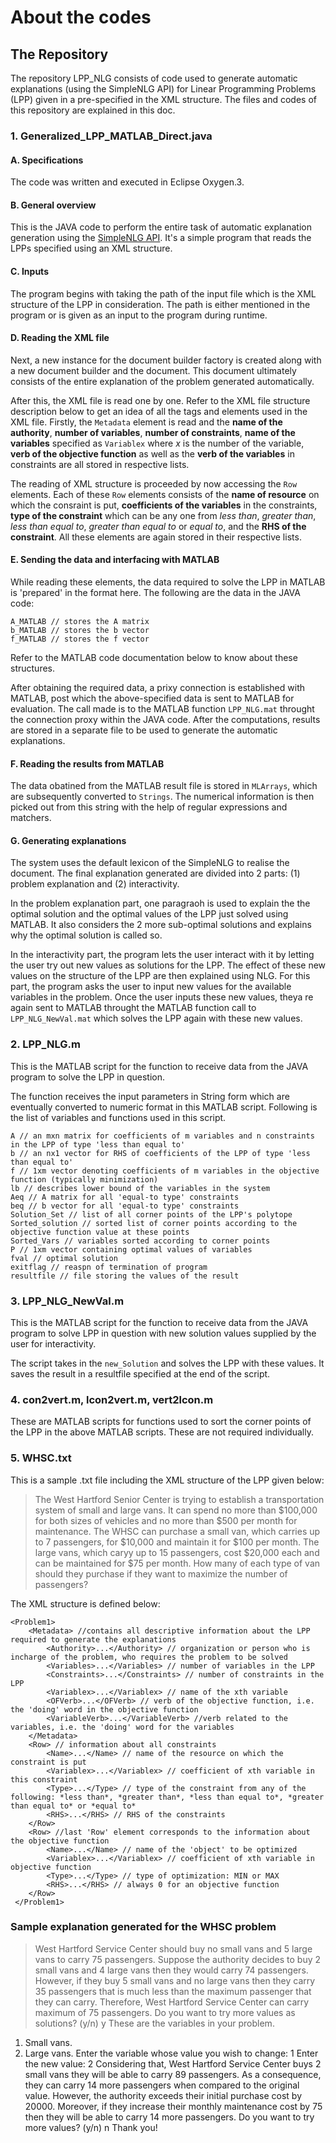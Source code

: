 # About the codes
## The Repository
The repository LPP_NLG consists of code used to generate automatic explanations (using the SimpleNLG API) for Linear Programming Problems (LPP) given in a pre-specified in the XML structure. The files and codes of this repository are explained in this doc.
### 1. Generalized_LPP_MATLAB_Direct.java
#### A. Specifications
The code was written and executed in Eclipse Oxygen.3.
#### B. General overview
This is the JAVA code to perform the entire task of automatic explanation generation using the [SimpleNLG API](https://github.com/simplenlg/simplenlg). It's a simple program that reads the LPPs specified using an XML structure.
#### C. Inputs
The program begins with taking the path of the input file which is the XML structure of the LPP in consideration. The path is either mentioned in the program or is given as an input to the program during runtime.
#### D. Reading the XML file
Next, a new instance for the document builder factory is created along with a new document builder and the document. This document ultimately consists of the entire explanation of the problem generated automatically.

After this, the XML file is read one by one. Refer to the XML file structure description below to get an idea of all the tags and elements used in the XML file. Firstly, the `Metadata` element is read and the **name of the authority**, **number of variables**, **number of constraints**, **name of the variables** specified as `Variablex` where *x* is the number of the variable, **verb of the objective function** as well as the **verb of the variables** in constraints are all stored in respective lists.

The reading of XML structure is proceeded by now accessing the `Row` elements. Each of these `Row` elements consists of the **name of resource** on which the consraint is put, **coefficients of the variables** in the constraints, **type of the constraint** which can be any one from *less than*, *greater than*, *less than equal to*, *greater than equal to* or *equal to*, and the  **RHS of the constraint**. All these elements are again stored in their respective lists.
#### E. Sending the data and interfacing with MATLAB
While reading these elements, the data required to solve the LPP in MATLAB is 'prepared' in the format here. The following are the data in the JAVA code:
```
A_MATLAB // stores the A matrix
b_MATLAB // stores the b vector
f_MATLAB // stores the f vector
```
Refer to the MATLAB code documentation below to know about these structures.

After obtaining the required data, a prixy connection is established with MATLAB, post which the above-specified data is sent to MATLAB for evaluation. The call made is to the MATLAB function `LPP_NLG.mat` throught the connection proxy within the JAVA code. After the computations, results are stored in a separate file to be used to generate the automatic explanations.
#### F. Reading the results from MATLAB
The data obatined from the MATLAB result file is stored in `MLArrays`, which are subsequently converted to `Strings`. The numerical information is then picked out from this string with the help of regular expressions and matchers.
#### G. Generating explanations
The system uses the default lexicon of the SimpleNLG to realise the document. The final explanation generated are divided into 2 parts:  (1) problem explanation and (2) interactivity.

In the problem explanation part, one paragraoh is used to explain the the optimal solution and the optimal values of the LPP just solved using MATLAB. It also considers the 2 more sub-optimal solutions and explains why the optimal solution is called so.

In the interactivity part, the program lets the user interact with it by letting the user try out new values as solutions for the LPP. The effect of these new values on the structure of the LPP are then explained using NLG. For this part, the program asks the user to input new values for the available variables in the problem. Once the user inputs these new values, theya re again sent to MATLAB throught the MATLAB function call to `LPP_NLG_NewVal.mat` which solves the LPP again with these new values.
### 2. LPP_NLG.m
This is the MATLAB script for the function to receive data from the JAVA program to solve the LPP in question.

The function receives the input parameters in String form which are eventually converted to numeric format in this MATLAB script. Following is the list of variables and functions used in this script.
```
A // an mxn matrix for coefficients of m variables and n constraints in the LPP of type 'less than equal to'
b // an nx1 vector for RHS of coefficients of the LPP of type 'less than equal to'
f // 1xm vector denoting coefficients of m variables in the objective function (typically minimization)
lb // describes lower bound of the variables in the system
Aeq // A matrix for all 'equal-to type' constraints
beq // b vector for all 'equal-to type' constraints
Solution_Set // list of all corner points of the LPP's polytope
Sorted_solution // sorted list of corner points according to the objective function value at these points
Sorted_Vars // variables sorted according to corner points
P // 1xm vector containing optimal values of variables
fval // optimal solution
exitflag // reaspn of termination of program
resultfile // file storing the values of the result
```
### 3. LPP_NLG_NewVal.m
This is the MATLAB script for the function to receive data from the JAVA program to solve LPP in question with new solution values supplied by the user for interactivity.

The script takes in the `new_Solution` and solves the LPP with these values. It saves the result in a resultfile specified at the end of the script.
### 4. con2vert.m, lcon2vert.m, vert2lcon.m
These are MATLAB scripts for functions used to sort the corner points of the LPP in the above MATLAB scripts. These are not required individually.
### 5. WHSC.txt
This is a sample .txt file including the XML structure of the LPP given below:
> The West Hartford Senior Center is trying to establish a transportation system of small and large vans. It can spend no more than $100,000 for both sizes of vehicles and no more than $500 per month for maintenance. The WHSC can purchase a small van, which carries up to 7 passengers, for $10,000 and maintain it for $100 per month. The large vans, which caryy up to 15 passengers, cost $20,000 each and can be maintained for $75 per month. How many of each type of van should they purchase if they want to maximize the number of passengers?

The XML structure is defined below:
```
<Problem1>
    <Metadata> //contains all descriptive information about the LPP required to generate the explanations
        <Authority>...</Authority> // organization or person who is incharge of the problem, who requires the problem to be solved
        <Variables>...</Variables> // number of variables in the LPP
        <Constraints>...</Constraints> // number of constraints in the LPP
        <Variablex>...</Variablex> // name of the xth variable
        <OFVerb>...</OFVerb> // verb of the objective function, i.e. the 'doing' word in the objective function
        <VariableVerb>...</VariableVerb> //verb related to the variables, i.e. the 'doing' word for the variables
    </Metadata>
    <Row> // information about all constraints
        <Name>...</Name> // name of the resource on which the constraint is put
        <Variablex>...</Variablex> // coefficient of xth variable in this constraint
        <Type>...</Type> // type of the constraint from any of the following: *less than*, *greater than*, *less than equal to*, *greater than equal to* or *equal to*
        <RHS>...</RHS> // RHS of the constraints
    </Row>
    <Row> //last 'Row' element corresponds to the information about the objective function
        <Name>...</Name> // name of the 'object' to be optimized
        <Variablex>...</Variablex> // coefficient of xth variable in objective function
        <Type>...</Type> // type of optimization: MIN or MAX
        <RHS>...</RHS> // always 0 for an objective function
    </Row>
 </Problem1>
```
### Sample explanation generated for the WHSC problem
>West Hartford Service Center should buy no small vans and 5 large vans to carry 75 passengers. Suppose the authority decides to buy 2 small vans and 4 large vans then they would carry 74 passengers. However, if they buy 5 small vans and no large vans then they carry 35 passengers that is much less than the maximum passenger that they can carry. Therefore, West Hartford Service Center can carry maximum of 75 passengers.
Do you want to try more values as solutions? (y/n) y
These are the variables in your problem.
1. Small vans.
2. Large vans.
Enter the variable whose value you wish to change: 1
Enter the new value: 2
Considering that, West Hartford Service Center buys 2 small vans they will be able to carry 89 passengers. As a consequence, they can carry 14 more passengers when compared to the original value.
However, the authority exceeds their initial purchase cost by 20000. Moreover, if they increase their monthly maintenance cost by 75 then they will be able to carry 14 more passengers.
Do you want to try more values? (y/n) n
Thank you!
